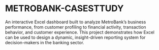 # METROBANK-CASESTTUDY
An interactive Excel dashboard built to analyze MetroBank’s business performance, from customer profiling to financial activity, transaction behavior, and customer experience.   This project demonstrates how Excel can be used to design a dynamic, insight-driven reporting system for decision-makers in the banking sector.
